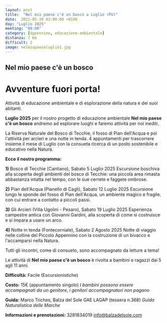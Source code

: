 ```yaml
---
layout: post
title:  "Nel mio paese c'è un bosco a Luglio (PU)"
date:  2022-05-20 03:00:00 +0100
day: "Luglio 2025"
meeting: "09:00"
category: [appennino, educazione-ambientale]
distanza: 7 Km
difficult: 2
image: nelmiopaeseluglio1.jpg
---
```


## Nel mio paese c'è un bosco  

# Avventure fuori porta!

Attività di educazione ambientale e di esplorazione della natura e dei suoi abitanti.

**Luglio 2025** per il nostro progetto di educazione ambientale **Nel mio paese c'è un bosco** andremo ad esplorare luoghi e faremo attività per noi inediti.

La Riserva Naturale del Bosco di Tecchie, il fosso di Pian dell'Acqua e poi l'attività per arcieri e una notte in tenda. 4 appuntamenti per trascorrere insieme il mese di Luglio con la consueta ricerca di un posto sostenibile e educativo nella Natura.

**Ecco il nostro programma:**

**1)** Bosco di Tecchie (Cantiano), Sabato 5 Luglio 2025
Escursione boschiva alla scoperta degli ambienti del bosco di Tecchie: una piccola area rimasta abbastanza intatta nel tempo, con le sue cerrete e faggete ombrose.

**2)** Pian dell'Acqua (Pianello di Cagli), Sabato 12 Luglio 2025
Escursione lungo le sponde del fosso di Pian dell'Acqua, un ambiente magico e fragile, con cui entrare a contatto a piccoli passi.

**3)** Gli Arcieri (Villa Ugolini - Pesaro), Sabato 19 Luglio 2025
Esperienza campestre antica con Giovanni Gardini, alla scoperta di come si costruisce e si impara a usare un arco.

**4)** Notte in tenda (Fontecorniale), Sabato 2 Agosto 2025
Notte di viaggio nelle colline del Piccolo Appennino con la costruzione di un bivacco e l'accamparsi nella Natura.

Tutti gli incontri, come di consueto, sono accompagnato da letture a tema!

Le attività di **Nel mio paese c'è un bosco** è rivolta a bambini e ragazzi dai 5 agli 11 anni.

**Difficoltà:** Facile (Escursionistiche)

**Costo:** 15€ (appuntamento singolo)
*I bambini possono essere accompagnati da un genitore, i genitori accompagnatori non pagano*

**Guida:** Marco Triches, Balza del Sole GAE LAGAP (tessera n.368)
*Guida Naturalistica delle Marche*

**Informazioni e prenotazioni:** 3281834019 info@balzadelsole.com
